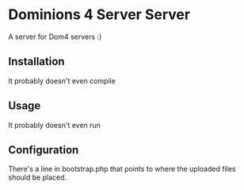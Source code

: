 # Dominions 4 Server Server

A server for Dom4 servers :)

## Installation
It probably doesn't even compile

## Usage
It probably doesn't even run

## Configuration
There's a line in bootstrap.php that points to where the uploaded files should be placed.
